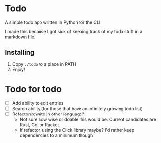 # Todo

A simple todo app written in Python for the CLI

I made this because I got sick of keeping track of my todo stuff in a markdown 
file.

## Installing

1. Copy `./todo` to a place in PATH
2. Enjoy!

# Todo for todo

- [ ] Add ability to edit entries
- [ ] Search ability (for those that have an infinitely growing todo list)
- [ ] Refactor/rewrite in other language? 
  - Not sure how wise or doable this would be. Current candidates are Rust, Go, or Racket.
  - If refactor, using the Click library maybe? I'd rather keep dependencies to a minimum though
